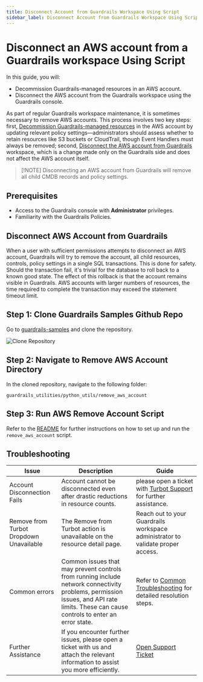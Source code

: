 ```yaml
---
title: Disconnect Account from Guardrails Workspace Using Script
sidebar_label: Disconnect Account from Guardrails Workspace Using Script
---
```


# Disconnect an AWS account from a Guardrails workspace Using Script

In this guide, you will:
- Decommission Guardrails-managed resources in an AWS account.
- Disconnect the AWS account from the Guardrails workspace using the Guardrails console.

As part of regular Guardrails workspace maintenance, it is sometimes necessary to remove AWS accounts. This process involves two key steps: first, [Decommission Guardrails-managed resources](#decommission-guardrails-infrastructure) in the AWS account by updating relevant policy settings—administrators should assess whether to retain resources like S3 buckets or CloudTrail, though Event Handlers must always be removed; second, [Disconnect the AWS account from Guardrails](#disconnect-aws-account-from-guardrails) workspace, which is a change made only on the Guardrails side and does not affect the AWS account itself.

> [!NOTE] Disconnecting an AWS account from Guardrails will remove all child CMDB records and policy settings.

## Prerequisites

- Access to the Guardrails console with **Administrator** privileges.
- Familiarity with the Guardrails Policies.

## Disconnect AWS Account from Guardrails

When a user with sufficient permissions attempts to disconnect an AWS account, Guardrails will try to remove the
account, all child resources, controls, policy settings in a single SQL transactions. This is done for safety. Should
the transaction fail, it's trivial for the database to roll back to a known good state. The effect of this rollback is
that the account remains visible in Guardrails. AWS accounts with larger numbers of resources, the time required to
complete the transaction may exceed the statement timeout limit. 

## Step 1: Clone Guardrails Samples Github Repo

Go to [guardrails-samples](https://github.com/turbot/guardrails-samples/tree/main/guardrails_utilities/python_utils/remove_aws_account) and clone the repository.

![Clone Repository](/images/docs/guardrails/guides/aws/decommission/github-guardrails-samples-repo.png)

## Step 2: Navigate to Remove AWS Account Directory

In the cloned repository, navigate to the following folder:

`guardrails_utilities/python_utils/remove_aws_account`

## Step 3: Run AWS Remove Account Script

Refer to the [README](https://github.com/turbot/guardrails-samples/blob/main/guardrails_utilities/python_utils/remove_aws_account/README.md) for further instructions on how to set up and run the `remove_aws_account` script.

## Troubleshooting

| Issue                                      | Description                                                                                                                                                                                                 | Guide                                |
|----------------------------------------------|-------------------------------------------------------------------------------------------------------------------------------------------------------------------------------------------------------------------|-----------------------------------------------------|
| Account Disconnection Fails | Account cannot be disconnected even after drastic reductions in resource counts. | please open a ticket with [Turbot Support](mailto:help@turbot.com) for further assistance. |
| Remove from Turbot Dropdown Unavailable | The Remove from Turbot action is unavailable on the resource detail page. | Reach out to your Guardrails workspace administrator to validate proper access. |
| Common errors                     | Common issues that may prevent controls from running include network connectivity problems, permission issues, and API rate limits. These can cause controls to enter an error state. | Refer to [Common Troubleshooting](/guardrails/docs/guides/troubleshooting) for detailed resolution steps. |
| Further Assistance                       | If you encounter further issues, please open a ticket with us and attach the relevant information to assist you more efficiently. | [Open Support Ticket](https://support.turbot.com) |